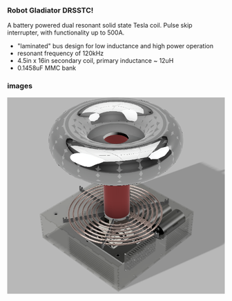 ### Robot Gladiator DRSSTC!

A battery powered dual resonant solid state Tesla coil. Pulse skip interrupter, with functionality up to 500A.
- "laminated" bus design for low inductance and high power operation
- resonant frequency of 120kHz
- 4.5in x 16in secondary coil, primary inductance ~ 12uH
- 0.1458uF MMC bank

### images

![Alt text](image.png)

